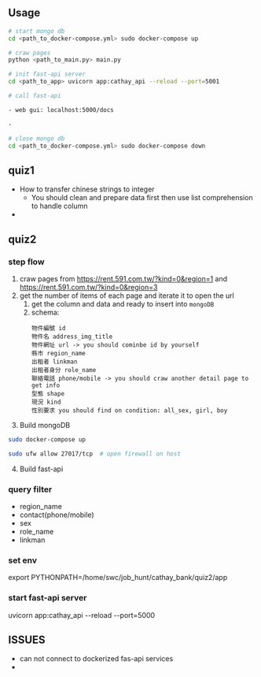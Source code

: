 ## Usage

```sh
# start mongo db
cd <path_to_docker-compose.yml> sudo docker-compose up

# craw pages
python <path_to_main.py> main.py

# init fast-api server
cd <path_to_app> uvicorn app:cathay_api --reload --port=5001

# call fast-api

- web gui: localhost:5000/docs

- 

# close mongo db
cd <path_to_docker-compose.yml> sudo docker-compose down
```

## quiz1

- How to transfer chinese strings to integer
  - You should clean and prepare data first then use list comprehension to handle column
- 

## quiz2

### step flow

1. craw pages from https://rent.591.com.tw/?kind=0&region=1 and https://rent.591.com.tw/?kind=0&region=3
2. get the number of items of each page and iterate it to open the url
   1. get the column and data and ready to insert into `mongoDB`
   2. schema:
        ```
        物件編號 id
        物件名 address_img_title
        物件網址 url -> you should cominbe id by yourself
        縣市 region_name
        出租者 linkman
        出租者身分 role_name
        聯絡電話 phone/mobile -> you should craw another detail page to get info
        型態 shape
        現況 kind
        性別要求 you should find on condition: all_sex, girl, boy
        ```
3. Build mongoDB  

```sh
sudo docker-compose up

sudo ufw allow 27017/tcp  # open firewall on host
```

4. Build fast-api

### query filter
- region_name
- contact(phone/mobile)
- sex
- role_name
- linkman


### set env
export PYTHONPATH=/home/swc/job_hunt/cathay_bank/quiz2/app

### start fast-api server
uvicorn app:cathay_api --reload --port=5000

## ISSUES

- can not connect to dockerized fas-api services
- 